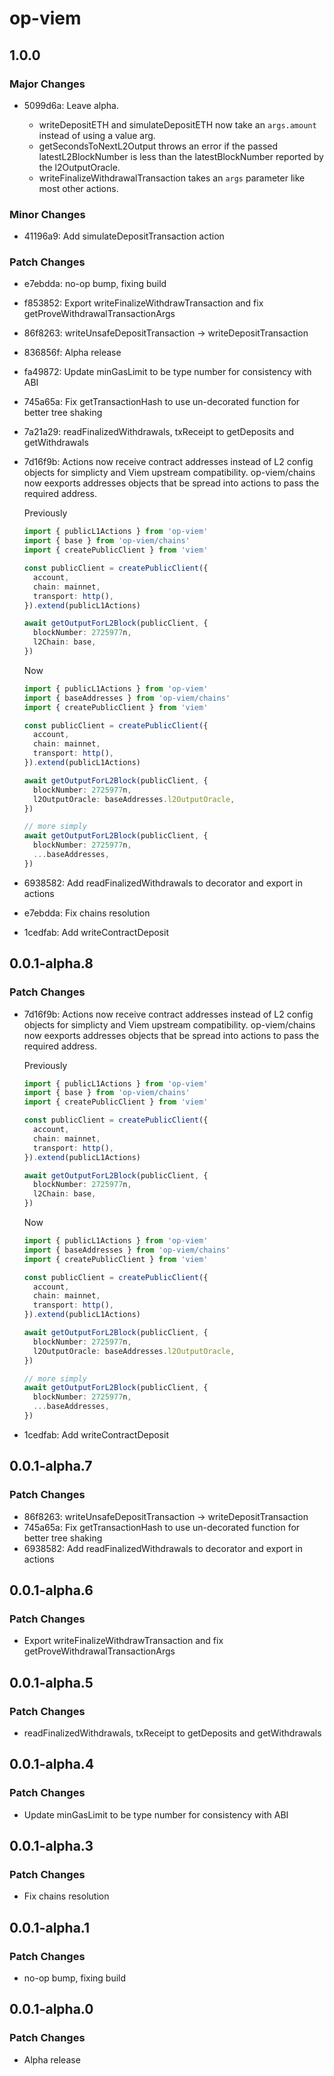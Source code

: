 # op-viem

## 1.0.0

### Major Changes

- 5099d6a: Leave alpha.

  - writeDepositETH and simulateDepositETH now take an `args.amount` instead of using a value arg.
  - getSecondsToNextL2Output throws an error if the passed latestL2BlockNumber is less than the latestBlockNumber reported by the l2OutputOracle.
  - writeFinalizeWithdrawalTransaction takes an `args` parameter like most other actions.

### Minor Changes

- 41196a9: Add simulateDepositTransaction action

### Patch Changes

- e7ebdda: no-op bump, fixing build
- f853852: Export writeFinalizeWithdrawTransaction and fix getProveWithdrawalTransactionArgs
- 86f8263: writeUnsafeDepositTransaction -> writeDepositTransaction
- 836856f: Alpha release
- fa49872: Update minGasLimit to be type number for consistency with ABI
- 745a65a: Fix getTransactionHash to use un-decorated function for better tree shaking
- 7a21a29: readFinalizedWithdrawals, txReceipt to getDeposits and getWithdrawals
- 7d16f9b: Actions now receive contract addresses instead of L2 config objects for simplicty and Viem upstream compatibility. op-viem/chains now eexports addresses objects that be spread into actions to pass the required address.

  Previously

  ```ts
  import { publicL1Actions } from 'op-viem'
  import { base } from 'op-viem/chains'
  import { createPublicClient } from 'viem'

  const publicClient = createPublicClient({
    account,
    chain: mainnet,
    transport: http(),
  }).extend(publicL1Actions)

  await getOutputForL2Block(publicClient, {
    blockNumber: 2725977n,
    l2Chain: base,
  })
  ```

  Now

  ```ts
  import { publicL1Actions } from 'op-viem'
  import { baseAddresses } from 'op-viem/chains'
  import { createPublicClient } from 'viem'

  const publicClient = createPublicClient({
    account,
    chain: mainnet,
    transport: http(),
  }).extend(publicL1Actions)

  await getOutputForL2Block(publicClient, {
    blockNumber: 2725977n,
    l2OutputOracle: baseAddresses.l2OutputOracle,
  })

  // more simply
  await getOutputForL2Block(publicClient, {
    blockNumber: 2725977n,
    ...baseAddresses,
  })
  ```

- 6938582: Add readFinalizedWithdrawals to decorator and export in actions
- e7ebdda: Fix chains resolution
- 1cedfab: Add writeContractDeposit

## 0.0.1-alpha.8

### Patch Changes

- 7d16f9b: Actions now receive contract addresses instead of L2 config objects for simplicty and Viem upstream compatibility. op-viem/chains now eexports addresses objects that be spread into actions to pass the required address.

  Previously

  ```ts
  import { publicL1Actions } from 'op-viem'
  import { base } from 'op-viem/chains'
  import { createPublicClient } from 'viem'

  const publicClient = createPublicClient({
    account,
    chain: mainnet,
    transport: http(),
  }).extend(publicL1Actions)

  await getOutputForL2Block(publicClient, {
    blockNumber: 2725977n,
    l2Chain: base,
  })
  ```

  Now

  ```ts
  import { publicL1Actions } from 'op-viem'
  import { baseAddresses } from 'op-viem/chains'
  import { createPublicClient } from 'viem'

  const publicClient = createPublicClient({
    account,
    chain: mainnet,
    transport: http(),
  }).extend(publicL1Actions)

  await getOutputForL2Block(publicClient, {
    blockNumber: 2725977n,
    l2OutputOracle: baseAddresses.l2OutputOracle,
  })

  // more simply
  await getOutputForL2Block(publicClient, {
    blockNumber: 2725977n,
    ...baseAddresses,
  })
  ```

- 1cedfab: Add writeContractDeposit

## 0.0.1-alpha.7

### Patch Changes

- 86f8263: writeUnsafeDepositTransaction -> writeDepositTransaction
- 745a65a: Fix getTransactionHash to use un-decorated function for better tree shaking
- 6938582: Add readFinalizedWithdrawals to decorator and export in actions

## 0.0.1-alpha.6

### Patch Changes

- Export writeFinalizeWithdrawTransaction and fix getProveWithdrawalTransactionArgs

## 0.0.1-alpha.5

### Patch Changes

- readFinalizedWithdrawals, txReceipt to getDeposits and getWithdrawals

## 0.0.1-alpha.4

### Patch Changes

- Update minGasLimit to be type number for consistency with ABI

## 0.0.1-alpha.3

### Patch Changes

- Fix chains resolution

## 0.0.1-alpha.1

### Patch Changes

- no-op bump, fixing build

## 0.0.1-alpha.0

### Patch Changes

- Alpha release
